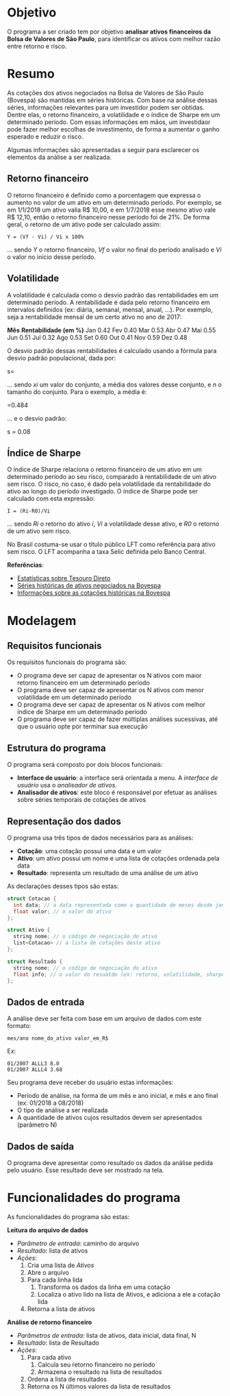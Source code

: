 # Objetivo

O programa a ser criado tem por objetivo **analisar ativos financeiros da Bolsa de Valores de São Paulo**, para identificar os 
ativos com melhor razão entre retorno e risco. 

# Resumo

As cotações dos ativos negociados na Bolsa de Valores de São Paulo (Bovespa) são mantidas em séries históricas. Com base
na análise dessas séries, informações relevantes para um investidor podem ser obtidas. Dentre elas, o retorno financeiro, a 
volatilidade e o índice de Sharpe em um determinado período. Com essas informações em mãos, um investidaor pode fazer melhor
escolhas de investimento, de forma a aumentar o ganho esperado e reduzir o risco.

Algumas informações são apresentadas a seguir para esclarecer os elementos da análise a ser realizada.

## Retorno financeiro

O retorno financeiro é definido como a porcentagem que expressa o aumento no valor de um ativo em um determinado período. Por exemplo, se em 1/1/2018 um ativo valia R$ 10,00, e em 1/7/2018 esse mesmo ativo vale R$ 12,10, então o retorno financeiro nesse período foi de 21%. De forma geral, o retorno de um ativo pode ser calculado assim:

```
Y = (Vf - Vi) / Vi x 100%
```

... sendo _Y_ o retorno financeiro, _Vf_ o valor no final do período analisado e _Vi_ o valor no início desse período.

## Volatilidade

A volatilidade é calculada como o desvio padrão das rentabilidades em um determinado período. A rentabilidade é dada pelo 
retorno financeiro em intervalos definidos (ex: diária, semanal, mensal, anual, ...). Por exemplo, seja a rentabilidade 
mensal de um certo ativo no ano de 2017:

**Mês** 	**Rentabilidade (em %)**
Jan 	0.42
Fev 	0.40
Mar 	0.53
Abr 	0.47
Mai 	0.55
Jun 	0.51
Jul 	0.32
Ago 	0.53
Set 	0.60
Out 	0.41
Nov 	0.59
Dez 	0.48

O desvio padrão dessas rentabilidades é calculado usando a fórmula para desvio padrão populacional, dada por:

s=

... sendo _xi_ um valor do conjunto, a média dos valores desse conjunto, e _n_ o tamanho do conjunto. Para o exemplo, a 
média é:

=0.484

... e o desvio padrão:

s = 0.08

## Índice de Sharpe

O índice de Sharpe relaciona o retorno financeiro de um ativo em um determinado período ao seu risco, comparado à rentabilidade de um ativo sem risco. O risco, no caso, é dado pela volatilidade da rentabilidade do ativo ao longo do período investigado. O índice de Sharpe pode ser calculado com esta expressão:

```
I = (Ri-R0)/Vi
```

... sendo _Ri_ o retorno do ativo _i_, _Vi_ a volatilidade desse ativo, e _R0_ o retorno de um ativo sem risco.

No Brasil costuma-se usar o título público LFT como referência para ativo sem risco. O LFT acompanha a taxa Selic 
definida pelo Banco Central.

**Referências**:
* [Estatísticas sobre Tesouro Direto](http://www.tesouro.gov.br/-/balanco-e-estatisticas)
* [Séries históricas de ativos negociados na Bovespa](http://www.b3.com.br/pt_br/market-data-e-indices/servicos-de-dados/market-data/historico/mercado-a-vista/series-historicas/)
* [Informações sobre as cotações históricas na Bovespa](http://www.b3.com.br/pt_br/market-data-e-indices/servicos-de-dados/market-data/historico/mercado-a-vista/cotacoes-historicas/)

# Modelagem

## Requisitos funcionais

Os requisitos funcionais do programa são:
* O programa deve ser capaz de apresentar os N ativos com maior retorno financeiro em um determinado período
* O programa deve ser capaz de apresentar os N ativos com menor volatilidade em um determinado período
* O programa deve ser capaz de apresentar os N ativos com melhor índice de Sharpe em um determinado período
* O programa deve ser capaz de fazer múltiplas análises sucessivas, até que o usuário opte por terminar sua execução

## Estrutura do programa

O programa será composto por dois blocos funcionais:
* **Interface de usuário**: a interface será orientada a menu. A _interface de usuário_ usa o _analisador de ativos_.
* **Analisador de ativos**: este bloco é responsável por efetuar as análises sobre séries temporais de cotações de ativos

## Representação dos dados

O programa usa três tipos de dados necessários para as análises:
* **Cotação**: uma cotação possui uma data e um valor
* **Ativo**: um ativo possui um nome e uma lista de cotações ordenada pela data
* **Resultado**: representa um resultado de uma análise de um ativo

As declarações desses tipos são estas:

```c++
struct Cotacao {
  int data; // a data representada como a quantidade de meses desde jan/1980
  float valor; // o valor do ativo
};

struct Ativo {
  string nome; // o código de negociação do ativo
  list<Cotacao> // a lista de cotações deste ativo
};

struct Resultado {
  string nome; // o código de negociação do ativo
  float info; // o valor do resuatdo (ex: retorno, volatilidade, sharpe)
};  
```

## Dados de entrada

A análise deve ser feita com base em um arquivo de dados com este formato:

```
mes/ano nome_do_ativo valor_em_R$
```

Ex:

```
01/2007 ALLL3 8.0
01/2007 ALLL4 3.68
```

Seu programa deve receber do usuário estas informações:
* Período de análise, na forma de um mês  e ano inicial, e mês e ano final (ex: 01/2018 a 08/2018)
* O tipo de análise a ser realizada
* A quantidade de ativos cujos resultados devem ser apresentados (parâmetro N)

## Dados de saída

O programa deve apresentar como resultado os dados da análise pedida pelo usuário. Esse resultado deve ser mostrado na tela.

# Funcionalidades do programa

As funcionalidades do programa são estas:

**Leitura do arquivo de dados**
* _Parâmetro de entrada_: caminho do arquivo
* _Resultado_: lista de ativos
* _Ações_:
  1. Cria uma lista de _Ativos_
  1. Abre o arquivo
  1. Para cada linha lida
     1. Transforma os dados da linha em uma cotação
     1. Localiza o ativo lido na lista de Ativos, e adiciona a ele a cotação lida
  1. Retorna a lista de ativos
    
**Análise de retorno financeiro**
* _Parâmetros de entrada_: lista de ativos, data inicial, data final, N
* _Resultado_: lista de Resultado
* _Ações_:
  1. Para cada ativo
     1. Calcula seu retorno financeiro no período
     1. Armazena o resultado na lista de resultados
  1. Ordena a lista de resultados
  1. Retorna os N últimos valores da lista de resultados
  
